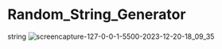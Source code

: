 # Random_String_Generator
 string 
![screencapture-127-0-0-1-5500-2023-12-20-18_09_35](https://github.com/Ansh-02/Random_String_Generator/assets/144118177/99d0cb12-3584-4f0a-9200-ec97863d531e)
